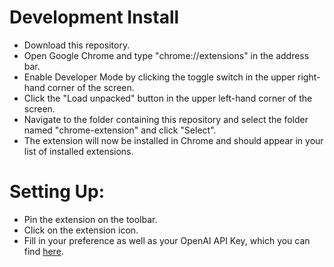 # Development Install

- Download this repository.
- Open Google Chrome and type "chrome://extensions" in the address bar.
- Enable Developer Mode by clicking the toggle switch in the upper right-hand corner of the screen.
- Click the "Load unpacked" button in the upper left-hand corner of the screen.
- Navigate to the folder containing this repository and select the folder named "chrome-extension" and click "Select".
- The extension will now be installed in Chrome and should appear in your list of installed extensions.

# Setting Up:
- Pin the extension on the toolbar.
- Click on the extension icon.
- Fill in your preference as well as your OpenAI API Key, which you can find [here](https://platform.openai.com/account/api-keys).
